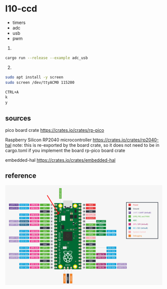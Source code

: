 # l10-ccd

* timers
* adc
* usb
* pwm

1. 
```bash
cargo run --release --example adc_usb
```

2. 
```bash
sudo apt install -y screen
sudo screen /dev/ttyACM0 115200
```
```bash
CTRL+A 
k
y
```



## sources

pico board crate
https://crates.io/crates/rp-pico

Raspberry Silicon RP2040 microcontroller
https://crates.io/crates/rp2040-hal
note: this is re-exported by the board crate, so it does not need to be in cargo.toml if you implement the board rp-pico board crate 

embedded-hal
https://crates.io/crates/embedded-hal


## reference

![Alt Text](./docs/datasheet.png)
